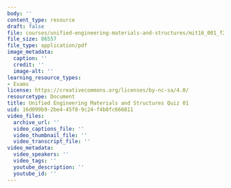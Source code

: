 ```yaml
---
body: ''
content_type: resource
draft: false
file: courses/unified-engineering-materials-and-structures/mit16_001_f21_q01.pdf
file_size: 86557
file_type: application/pdf
image_metadata:
  caption: ''
  credit: ''
  image-alt: ''
learning_resource_types:
- Exams
license: https://creativecommons.org/licenses/by-nc-sa/4.0/
resourcetype: Document
title: Unified Engineering Materials and Structures Quiz 01
uid: 16d099b9-2be4-45f8-9c24-f4b8fc666811
video_files:
  archive_url: ''
  video_captions_file: ''
  video_thumbnail_file: ''
  video_transcript_file: ''
video_metadata:
  video_speakers: ''
  video_tags: ''
  youtube_description: ''
  youtube_id: ''
---
```

